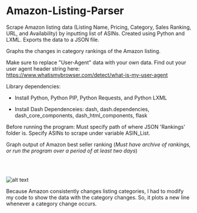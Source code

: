 # Amazon-Listing-Parser
Scrape Amazon listing data (Listing Name, Pricing, Category, Sales Ranking, URL, and Availability) by inputting list of ASINs. Created using Python and LXML. Exports the data to a JSON file.

Graphs the changes in category rankings of the Amazon listing.

Make sure to replace "User-Agent" data with your own data. Find out your user agent header string here: https://www.whatismybrowser.com/detect/what-is-my-user-agent

Library dependencies:
- Install Python, Python PIP, Python Requests, and Python LXML

- Install Dash Dependenceies: dash, dash.dependencies, dash_core_components, dash_html_components, flask

Before running the program:
Must specify path of where JSON 'Rankings' folder is. Specify ASINs to scrape under variable ASIN_List.

Graph output of Amazon best seller ranking
(*Must have archive of rankings, or run the program over a period of at least two days*)

<br />
<br />

![alt text](https://github.com/jmac006/Amazon-Listing-Parser/blob/master/category.PNG)

Because Amazon consistently changes listing categories, I had to modify my code to show the data with the category changes. So, it plots a new line whenever a category change occurs.
